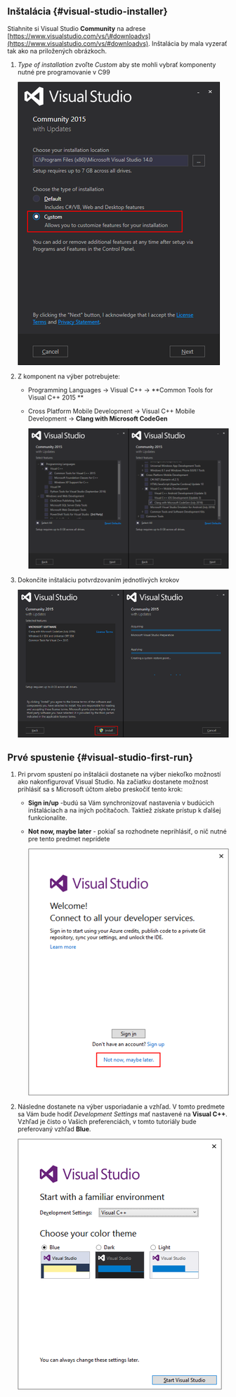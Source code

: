 ## Inštalácia {#visual-studio-installer}

Stiahnite si Visual Studio **Community** na adrese [https://www.visualstudio.com/vs/\#downloadvs](https://www.visualstudio.com/vs/#downloadvs). Inštalácia by mala vyzerať tak ako na priložených obrázkoch.

1. _Type of installation_ zvoľte _Custom_ aby ste mohli vybrať komponenty nutné pre programovanie v C99

   ![](/visual-studio-2015/images/install_1.png)

2. Z komponent na výber potrebujete:

   * Programming Languages → Visual C++ → **Common Tools for Visual C++ 2015 **
   * Cross Platform Mobile Development → Visual C++ Mobile Development → **Clang with Microsoft CodeGen**

     ![](/visual-studio-2015/images/install_2.png)

3. Dokončite inštaláciu potvrdzovaním jednotlivých krokov

   ![](/visual-studio-2015/images/install_3.png)

## Prvé spustenie {#visual-studio-first-run}

1. Pri prvom spustení po inštalácii dostanete na výber niekoľko možností ako nakonfigurovať Visual Studio. Na začiatku dostanete možnost prihlásiť sa s Microsoft účtom alebo preskočiť tento krok:

   * **Sign in/up** -budú sa Vám synchronizovať nastavenia v budúcich inštaláciach a na iných počítačoch. Taktiež získate prístup k ďalšej funkcionalite.
   * **Not now, maybe later** - pokiaľ sa rozhodnete neprihlásiť, o nič nutné pre tento predmet neprídete

     ![](/visual-studio-2015/images/firstrun_1.png)

2. Následne dostanete na výber usporiadanie a vzhľad. V tomto predmete sa Vám bude hodiť _Development Settings_ mať nastavené na **Visual C++**. Vzhľad je čisto o Vašich preferenciách, v tomto tutoriály bude preferovaný vzhľad **Blue**.

   ![](/visual-studio-2015/images/firstrun_2.png)



